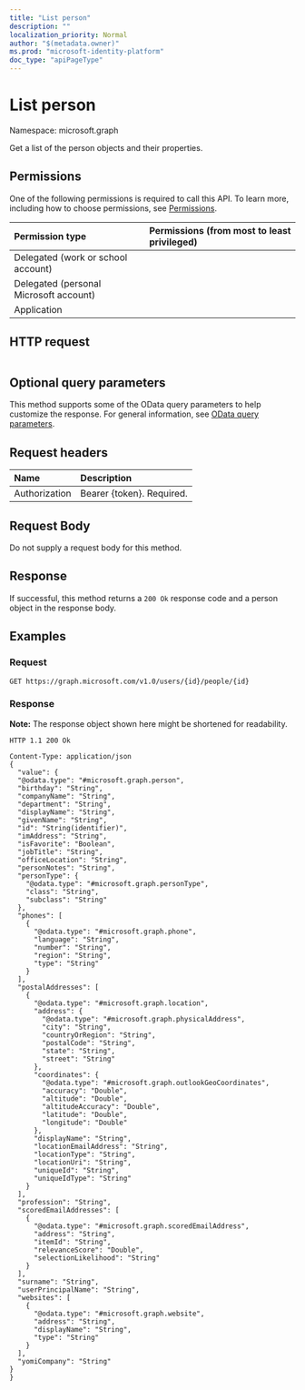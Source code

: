 ```yaml
---
title: "List person"
description: ""
localization_priority: Normal
author: "$(metadata.owner)"
ms.prod: "microsoft-identity-platform"
doc_type: "apiPageType"
---
```


# List person

Namespace: microsoft.graph

Get a list of the person objects and their properties.

## Permissions

One of the following permissions is required to call this API. To learn more, including how to choose permissions, see [Permissions](/graph/permissions-reference).

| Permission type                        | Permissions (from most to least privileged) |
| :------------------------------------- | :------------------------------------------ |
| Delegated (work or school account)     |                                             |
| Delegated (personal Microsoft account) |                                             |
| Application                            |                                             |

## HTTP request

<!-- {
  "blockType": "ignored"
}
-->

```http

```

## Optional query parameters

This method supports some of the OData query parameters to help customize the response. For general information, see [OData query parameters](/graph/query-parameters).

## Request headers

| Name          | Description               |
| :------------ | :------------------------ |
| Authorization | Bearer {token}. Required. |

## Request Body

<!-- Actions and Functions -->

<!-- CRUD Methods -->

Do not supply a request body for this method.

## Response

If successful, this method returns a `200 Ok` response code and a person object in the response body.

## Examples

### Request

<!-- {
  "blockType": "request",
  "name": "list_person"
}
-->

```http
GET https://graph.microsoft.com/v1.0/users/{id}/people/{id}

```

### Response

**Note:** The response object shown here might be shortened for readability.

<!-- {
  "blockType": "response",
  "truncated": true,
  "@odata.type": "Microsoft.OutlookServices.person"
}
-->

```http
HTTP 1.1 200 Ok

Content-Type: application/json
{
  "value": {
  "@odata.type": "#microsoft.graph.person",
  "birthday": "String",
  "companyName": "String",
  "department": "String",
  "displayName": "String",
  "givenName": "String",
  "id": "String(identifier)",
  "imAddress": "String",
  "isFavorite": "Boolean",
  "jobTitle": "String",
  "officeLocation": "String",
  "personNotes": "String",
  "personType": {
    "@odata.type": "#microsoft.graph.personType",
    "class": "String",
    "subclass": "String"
  },
  "phones": [
    {
      "@odata.type": "#microsoft.graph.phone",
      "language": "String",
      "number": "String",
      "region": "String",
      "type": "String"
    }
  ],
  "postalAddresses": [
    {
      "@odata.type": "#microsoft.graph.location",
      "address": {
        "@odata.type": "#microsoft.graph.physicalAddress",
        "city": "String",
        "countryOrRegion": "String",
        "postalCode": "String",
        "state": "String",
        "street": "String"
      },
      "coordinates": {
        "@odata.type": "#microsoft.graph.outlookGeoCoordinates",
        "accuracy": "Double",
        "altitude": "Double",
        "altitudeAccuracy": "Double",
        "latitude": "Double",
        "longitude": "Double"
      },
      "displayName": "String",
      "locationEmailAddress": "String",
      "locationType": "String",
      "locationUri": "String",
      "uniqueId": "String",
      "uniqueIdType": "String"
    }
  ],
  "profession": "String",
  "scoredEmailAddresses": [
    {
      "@odata.type": "#microsoft.graph.scoredEmailAddress",
      "address": "String",
      "itemId": "String",
      "relevanceScore": "Double",
      "selectionLikelihood": "String"
    }
  ],
  "surname": "String",
  "userPrincipalName": "String",
  "websites": [
    {
      "@odata.type": "#microsoft.graph.website",
      "address": "String",
      "displayName": "String",
      "type": "String"
    }
  ],
  "yomiCompany": "String"
}
}

```

